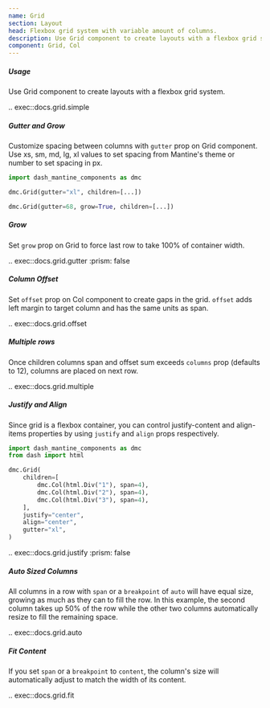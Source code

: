 ```yaml
---
name: Grid
section: Layout
head: Flexbox grid system with variable amount of columns.
description: Use Grid component to create layouts with a flexbox grid system with variable amount of columns.
component: Grid, Col
---
```


##### Usage

Use Grid component to create layouts with a flexbox grid system.

.. exec::docs.grid.simple

##### Gutter and Grow

Customize spacing between columns with `gutter` prop on Grid component. Use xs, sm, md, lg, xl values to set spacing 
from Mantine's theme or number to set spacing in px.

```python
import dash_mantine_components as dmc

dmc.Grid(gutter="xl", children=[...])

dmc.Grid(gutter=68, grow=True, children=[...])
```

##### Grow

Set `grow` prop on Grid to force last row to take 100% of container width.

.. exec::docs.grid.gutter
    :prism: false

##### Column Offset

Set `offset` prop on Col component to create gaps in the grid. `offset` adds left margin to target column and has the
same units as span.

.. exec::docs.grid.offset

##### Multiple rows

Once children columns span and offset sum exceeds `columns` prop (defaults to 12), columns are placed on next row.

.. exec::docs.grid.multiple

##### Justify and Align

Since grid is a flexbox container, you can control justify-content and align-items properties by using `justify` and 
`align` props respectively.

```python
import dash_mantine_components as dmc
from dash import html

dmc.Grid(
    children=[
        dmc.Col(html.Div("1"), span=4),
        dmc.Col(html.Div("2"), span=4),
        dmc.Col(html.Div("3"), span=4),
    ],
    justify="center",
    align="center",
    gutter="xl",
)
```

.. exec::docs.grid.justify
    :prism: false

##### Auto Sized Columns

All columns in a row with `span` or a `breakpoint` of `auto` will have equal size, growing as much as they can to fill the row.
In this example, the second column takes up 50% of the row while the other two columns automatically resize to fill the remaining space.

.. exec::docs.grid.auto

##### Fit Content

If you set `span` or a `breakpoint` to `content`, the column's size will automatically adjust to match the width of its content.

.. exec::docs.grid.fit

